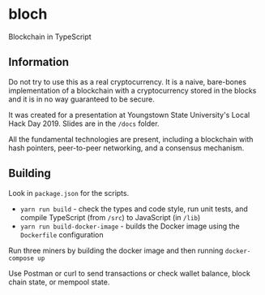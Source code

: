 # bloch

Blockchain in TypeScript

## Information

Do not try to use this as a real cryptocurrency. It is a naive, bare-bones implementation of a blockchain with a cryptocurrency stored in the blocks and it is in no way guaranteed to be secure.

It was created for a presentation at Youngstown State University's Local Hack Day 2019. Slides are in the `/docs` folder.

All the fundamental technologies are present, including a blockchain with hash pointers, peer-to-peer networking, and a consensus mechanism.

## Building

Look in `package.json` for the scripts.

- `yarn run build` - check the types and code style, run unit tests, and compile TypeScript (from `/src`) to JavaScript (in `/lib`)
- `yarn run build-docker-image` - builds the Docker image using the `Dockerfile` configuration

Run three miners by building the docker image and then running `docker-compose up`

Use Postman or curl to send transactions or check wallet balance, block chain state, or mempool state.
